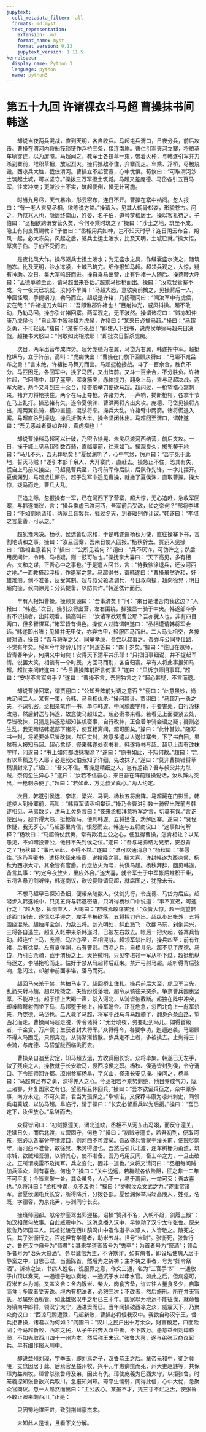 ```yaml
---
jupytext:
  cell_metadata_filter: -all
  formats: md:myst
  text_representation:
    extension: .md
    format_name: myst
    format_version: 0.13
    jupytext_version: 1.11.5
kernelspec:
  display_name: Python 3
  language: python
  name: python3
---
```

# 第五十九回 许诸裸衣斗马超 曹操抹书间韩遂

　　却说当夜两兵混战，直到天明，各自收兵。马超屯兵渭口，日夜分兵，前后攻击。曹操在渭河内将船筏锁链作浮桥三条，接连南岸。曹仁引军夹河立寨，将粮草车辆穿连，以为屏障。马超闻之，教军士各挟草一束，带着火种，与韩遂引军并力杀到寨前，堆积草把，放起烈火。操兵抵敌不住，弃寨而走。车乘、浮桥，尽被烧毁。西凉兵大胜，截住渭河。曹操立不起营寨，心中忧惧。荀攸曰：“可取渭河沙土筑起土城，可以坚守。”操拨三万军担土筑城。马超又差庞德、马岱各引五百马军，往来冲突；更兼沙土不实，筑起便倒，操无计可施。

　　时当九月尽，天气暴冷，彤云密布，连日不开。曹操在寨中纳闷。忽人报曰：“有一老人来见丞相，欲陈说方略。”操请入。见其人鹤骨松姿，形貌苍古。问之，乃京兆人也，隐居终南山，姓娄，名子伯，道号梦梅居士。操以客礼待之。子伯曰：“丞相欲跨渭安营久矣，今何不乘时筑之？”操曰：“沙土之地，筑垒不成。隐士有何良策赐教？”子伯曰：“丞相用兵如神，岂不知天时乎？连日阴云布合，朔风一起，必大冻矣。风起之后，驱兵士运土泼水，比及天明，土城已就。”操大悟，厚赏子伯。子伯不受而去。

　　是夜北风大作。操尽驱兵士担土泼水；为无盛水之具，作缣囊盛水浇之，随筑随冻。比及天明，沙水冻紧，土城已筑完。细作报知马超。超领兵观之，大惊，疑有神助。次日，集大军呜鼓而进。操自乘马出营，止有许褚一人随后。操扬鞭大呼曰：“孟德单骑至此，请马超出来答话。”超乘马挺枪而出。操曰：“汝欺我营寨不成，今一夜天已筑就，汝何不早降！”马超大怒，意欲突前擒之，见操背后一人，睁圆怪眼，手提钢刀，勒马而立。超疑是许褚，乃扬鞭问曰：“闻汝军中有虎侯，安在哉？”许褚提刀大叫曰：“吾即谯郡许褚也！”目射神光，威风抖擞。超不敢动，乃勒马回。操亦引许褚回寨。两军观之，无不骇然。操谓诸将曰：“贼亦知仲康乃虎侯也！”自此军中皆称褚为虎侯，许褚曰：“某来日必擒马超。”操曰：“马超英勇，不可轻敌。”褚曰：“某誓与死战！”即使人下战书，说虎侯单搦马超来日决战。超接书大怒曰：“何敢如此相欺耶！”即批次日誓杀虎痴。

　　次日，两军出营布成阵势。超分庞德为左翼，马岱为右翼，韩遂押中军。超挺枪纵马，立于阵前，高叫：“虎痴快出！”曹操在门旗下回顾众将曰：“马超不减吕布之勇！”言未绝，许褚拍马舞刀而出。马超挺枪接战。斗了一百余合，胜负不分。马匹困乏，各回军中，换了马匹，又出阵前。又斗一百余合，不分胜负。许褚性起，飞回阵中，卸了盔甲，浑身筋突，赤体提刀，翻身上马，来与马超决战。两军大骇。两个又斗到三十余合，褚奋威举刀便砍马超。超闪过，一枪望褚心窝刺来。褚弃刀将枪挟住。两个在马上夺枪。许诸力大，一声响，拗断枪杆，各拿半节在马上乱打。操恐褚有失，遂令夏侯渊、曹洪两将齐出夹攻。庞德、马岱见操将齐出，麾两翼铁骑，横冲直撞，混杀将来。操兵大乱。许褚臂中两箭。诸将慌退入寨。马超直杀到壕边，操兵折伤大半。操令坚闭休出。马超回至渭口，谓韩遂曰：“吾见恶战者莫如许褚，真虎痴也！”

　　却说曹操料马超可以计破，乃密令徐晃、朱灵尽渡河西结营，前后夹攻。一日，操于城上见马超引数百骑，直临寨前，往来如飞。操观良久，掷兜鍪于地曰：“马儿不死，吾无葬地矣！”夏侯渊听了，心中气忿，厉声曰：“吾宁死于此地，誓灭马贼！”遂引本部千余人，大开寨门，直赶去。操急止不住，恐其有失，慌自上马前来接应。马超见曹兵至，乃将前军作后队，后队作先锋，一字儿摆开。夏侯渊到，马超接往厮杀。超于乱军中遥见曹操，就撇了夏侯渊，直取曹操。操大惊，拨马而走。曹兵大乱。

　　正追之际，忽报操有一军，已在河西下了营寨，超大惊，无心追赶，急收军回寨，与韩遂商议，言：“操兵乘虚已渡河西，吾军前后受敌，如之奈何？”部将李堪曰：“不如割地请和，两家且各罢兵，捱过冬天，到春暖别作计议。”韩遂曰：“李堪之言最善，可从之。”

　　超犹豫未决。杨秋、侯选皆劝求和，于是韩遂遣杨秋为使，直往操寨下书，言割地请和之事。操曰：“汝且回寨，吾来日使人回报。”杨秋辞去。贾诩入见操曰：“丞相主意若何？”操曰：“公所见若何？”诩曰：“兵不厌诈，可伪许之；然后用反间计，令韩、马相疑，则一鼓可破也。”操抚掌大喜曰：“天下高见，多有相合。文和之谋，正吾心中之事也。”于是遣人回书，言：“待我徐徐退兵，还汝河西之地。”一面教搭起浮桥，作退军之意。马超得书，谓韩遂曰：“曹操虽然许和，奸雄难测。倘不准备，反受其制。超与叔父轮流调兵，今日叔向操，超向徐晃；明日超向操，叔向徐晃：分头提备，以防其诈。”韩遂依计而行。

　　早有人报知曹操。操顾贾诩曰：“吾事济矣！”问：“来日是谁合向我这边？”人报曰：“韩遂。”次日，操引众将出营，左右围绕，操独显一骑于中央。韩遂部卒多有不识操者，出阵观看。操高叫曰：“汝诸军欲观曹公耶？吾亦犹人也，非有四目两口，但多智谋耳。”诸军皆有惧色。操使人过阵谓韩遂曰：“丞相谨请韩将军会话。”韩遂即出阵；见操并无甲仗，亦弃衣甲，轻服匹马而出。二人马头相交，各按辔对语。操曰：“吾与将军之父，同举孝廉，吾尝以叔事之。吾亦与公同登仕路，不觉有年矣。将军今年妙龄几何？”韩遂答曰：“四十岁矣。”操曰：“往日在京师，皆青春年少，何期又中旬矣！安得天下清平共乐耶！”只把旧事细说，并不提起军情。说罢大笑，相谈有一个时辰，方回马而别，各自归寨。早有人将此事报知马超。超忙来问韩遂曰：“今日曹操阵前所言何事？”遂曰：“只诉京师旧事耳。”超曰：“安得不言军务乎？”遂曰：“曹操不言，吾何独言之？”超心甚疑，不言而退。

　　却说曹操回寨，谓贾诩曰：“公知吾阵前对语之意否？”诩曰：“此意虽妙，尚未足间二人。某有一策，令韩、马自相仇杀。”操问其计。贾诩曰：“马超乃一勇之夫，不识机密。丞相亲笔作一书，单与韩遂，中间朦胧字样，于要害处，自行涂抹改易，然后封送与韩遂，故意使马超知之。超必索书来看。若看见上面要紧去处，尽皆改抹，只猜是韩遂恐超知甚机密事，自行改抹，正合着单骑会语之疑；疑则必生乱。我更暗结韩遂部下诸将，使互相离间，超可图矣。”操曰：“此计甚妙。”随写书一封，将紧要处尽皆改抹，然后实封，故意多遣从人送过寨去，下了书自回。果然有人报知马超。超心愈疑，径来韩遂处索书看。韩遂将书与超。超见上面有改抹字样，问遂曰：“书上如何都改抹糊涂？”遂曰：“原书如此，不知何故。”超曰：“岂有以草稿送与人耶？必是叔父怕我知了详细，先改抹了。”遂曰：“莫非曹操错将草稿误封来了。”超曰：“吾又不信。曹操是精细之人，岂有差错？吾与叔父并力杀贼，奈何忽生异心？”遂曰：“汝若不信吾心，来日吾在阵前赚操说话，汝从阵内突出，一枪刺杀便了。”超曰：“若如此，方见叔父真心。”两人约定。

　　次日，韩遂引侯选、李堪、梁兴、马玩、杨秋五将出阵。马超藏在门影里。韩遂使人到操寨前，高叫：“韩将军请丞相攀话。”操乃令曹洪引数十骑径出阵前与韩遂相见。马离数步，洪马上欠身言曰：“夜来丞相拜意将军之言，切莫有误。”言讫便回马。超听得大怒，挺枪骤马，便刺韩遂。五将拦住，劝解回寨。遂曰：“贤侄休疑，我无歹心。”马超那里肯信，恨怨而去。韩遂与五将商议曰：“这事如何解释？”杨秋曰：“马超倚仗武勇，常有欺凌主公之心，便胜得曹操，怎肯相让？以某愚见，不如暗投曹公，他日不失封侯之位。”遂曰：“吾与马腾结为兄弟，安忍背之？”杨秋曰：“事已至此，不得不然。”遂曰：“谁可以通消息？”杨秋曰：“某愿往。”遂乃写密书，遣杨秋径来操寨，说投降之事。操大喜，许封韩遂为西凉侯、杨秋为西凉太守。其余皆有官爵。约定放火为号，共谋马超。杨秋拜辞，回见韩遂，备言其事：“约定今夜放火，里应外合。”遂大喜，就令军士于中军帐后堆积干柴，五将各悬刀剑听候，韩遂商议，欲设宴赚请马超，就席图之，犹豫未去。

　　不想马超早已探知备细，便带亲随数人，仗剑先行，令庞德、马岱为后应。超潜步入韩遂帐中，只见五将与韩遂密语，只听得杨秋口中说道：“事不宜迟，可速行之！”超大怒，挥剑直入，大喝曰：“群贼焉敢谋害我！”众皆大惊。超一剑望韩遂面门剁去，遂慌以手迎之，左手早被砍落。五将挥刀齐出。超纵步出帐外，五将围绕混杀。超独挥宝剑，力敌五将。剑光明处，鲜血溅飞：砍翻马玩，剁倒梁兴，三将各自逃生。超复入帐中来杀韩遂时，已被左右救去。帐后一把火起，各寨兵皆动。超连忙上马，庞德、马岱亦至，互相混战。超领军杀出时，操兵四至：前有许褚，后有徐晃，左有夏侯渊，右有曹洪。西凉之兵，自相并杀。超不见了庞德、马岱，乃引百余骑，截于渭桥之上。天色微明，只见李堪领一军从桥下过，超挺枪纵马逐之。李堪拖枪而走。恰好于禁从马超背后赶来。禁开弓射马超。超听得背后弦响，急闪过，却射中前面李堪，落马而死。

　　超回马来杀于禁，禁拍马走了。超回桥上住扎。操兵前后大至，虎卫军当先，乱箭夹射马超。超以枪拨之，矢皆纷纷落地。超令从骑往来突杀。争奈曹兵围裹坚厚，不能冲出。超于桥上大喝一声，杀入河北，从骑皆被截断。超独在阵中冲突，却被暗弩射倒坐下马，马超堕于地上，操军逼合。正在危急，忽西北角上一彪军杀来，乃庞德、马岱也。二人救了马超，将军中战马与马超骑了，翻身杀条血路，望西北而走。曹操闻马超走脱，传令诸将：“无分晓夜，务要赶到马儿。如得首级者，千金赏，万户侯；生获者封大将军。”众将得令，各要争功，迤逦追袭。马超顾不得人马困乏，只顾奔走。从骑渐渐皆散。步兵走不上者，多被擒去。止剩得三十余骑，与庞德、马岱望陇西临洮而去。

　　曹操亲自追至安定，知马超去远，方收兵回长安。众将毕集。韩遂已无左手，做了残疾之人，操教就于长安歇马，授西凉侯之职。杨秋、侯选皆封列侯，令守渭口。下令班师回许都。凉州参军杨阜，字义山，径来长安见操。操问之，杨阜曰：“马超有吕布之勇，深得羌人之心。今丞相若不乘势剿绝，他日养成气力，陇上诸郡，非复国家之有也。望丞相且休回兵。”操曰：“吾本欲留兵征之，奈中原多事，南方未定，不可久留。君当为孤保之。”阜领诺，又保荐韦康为凉州刺史，同领兵屯冀城，以防马超。阜临行，请于操曰：“长安必留重兵以为后援。”操曰：“吾已定下，汝但放心。”阜辞而去。

　　众将皆问曰：“初贼据潼关，渭北道缺，丞相不从河东击冯翊，而反守潼关，迁延日久，而后北渡，立营固守，何也？”操曰：“初贼守潼关，若吾初到，便取河东，贼必以各寨分守诸渡口，则河西不可渡矣。吾故盛兵皆聚于潼关前，使贼尽南守，而河西不准备，故徐晃、朱灵得渡也。吾然后引兵北渡，连车树栅为甬道，筑冰城，欲贼知吾弱，以骄其心，使不准备。吾乃巧用反间，畜士卒之力，一旦击破之。正所谓疾雷不及掩耳。兵之变化，固非一道也。”众将又请问曰：“丞相每闻贼加兵添众，则有喜色，何也？”操曰：“关中边远，若群贼各依险阻，征之非一二年不可平复；今皆来聚一处，其众虽多，人心不一，易于离间，一举可灭：吾故喜也。”众将拜曰：“丞相神谋，众不及也；”操曰：“亦赖汝众文武之力。”遂重赏诸军。留夏侯渊屯兵长安，所得降兵，分拨各部。夏侯渊保举冯翊高陵人，姓张，名既，字德容，为京兆尹，与渊同守长安。

　　操班师回都。献帝排銮驾出郭迎接。诏操“赞拜不名，入朝不趋，剑履上殿”：如汉相萧何故事。自此威震中外。这消息播入汉中，早惊动了汉宁太守张鲁。原来张鲁乃沛国丰人。其祖张陵在西川鹄鸣山中造作道书以惑人，人皆敬之。陵死之后，其子张衡行之。百姓但有学道者，助米五斗。世号“米贼”。张衡死，张鲁行之。鲁在汉中自号为“师君”；其来学道者皆号为“鬼卒”；为首者号为“祭酒”；领众多者号为“治头大祭酒”。务以诚信为主，不许欺诈。如有病者，即设坛使病人居于静室之中，自思已过，当面陈首，然后为之祈祷；主祈祷之事者，号为“奸令祭洒”。祈祷之法，书病人姓名，说服罪之意，作文三通，名为“三官手书”：一通放于山顶以奏天，一通埋于地以奏地，一通沉于水以申水官。如此之后，但病痊可，将米五斗为谢。又盖义舍：舍内饭米、柴火、肉食齐备，许过往人量食多少，自取而食；多取者受天诛。境内有犯法者，必恕三次；不改者，然后施刑。所在并无官长，尽属祭酒所管。如此雄据汉中之地已三十年。国家以为地远不能征伐，就命鲁为镇南中郎将，领汉宁太守，通进贡而已。当年闻操破西凉之众，威震天下，乃聚众商议曰：“西凉马腾遭戮，马超新败，曹操必将侵我汉中。我欲自称汉宁王，督兵拒曹操，诸君以为何如？”阎圃曰：“汉川之民户出十万余众，财富粮足，四面险固；今马超新败，西凉之民，从子午谷奔入汉中者，不下数万。愚意益州刘璋昏弱，不如先取西川四十一州为本，然后称王未迟。”张鲁大喜，遂与弟张卫商议起兵。早有细作报入川中。

　　却说益州刘璋，字季玉，即刘焉之子，汉鲁恭王之后。章帝元和中，徙封竟陵，支庶因居于此。后焉官至益州牧，兴平元年患病疽而死，州大吏赵韪等，共保璋为益州牧。璋曾杀张鲁母及弟，因此有仇。璋使庞羲为巴西太守，以拒张鲁。时笼羲探知张鲁欲兴兵取川，急报知刘璋。璋平生懦弱，闻得此信，心中大忧，急聚众官商议。忽一人昂然而出曰：“主公放心。某虽不才，凭三寸不烂之舌，使张鲁不敢正眼来觑西川。”正是：

　　只因蜀地谋臣进，致引荆州豪杰来。

　　未知此人是谁，且看下文分解。

